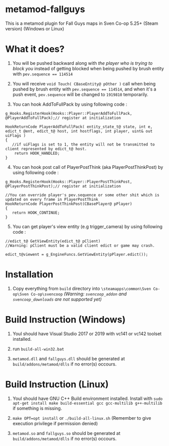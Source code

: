 # metamod-fallguys

This is a metamod plugin for Fall Guys maps in Sven Co-op 5.25+ (Steam version) (Windows or Linux)

# What it does?

1. You will be pushed backward along with *the player who is trying to block you* instead of getting blocked when being pushed by brush entity with `pev.sequence == 114514`

2. You will receive `void Touch( CBaseEntity@ pOther )` call when being pushed by brush entity with `pev.sequence == 114514`, and when it's a push event, `pev.sequence` will be changed to `1919810` temporarily.

3. You can hook AddToFullPack by using following code : 

```
g_Hooks.RegisterHook(Hooks::Player::PlayerAddToFullPack, @PlayerAddToFullPack);// register at initialization
```

```
HookReturnCode PlayerAddToFullPack( entity_state_t@ state, int e, edict_t @ent, edict_t@ host, int hostflags, int player, uint& out uiFlags )
{
   //if uiFlags is set to 1, the entity will not be transmitted to client represented by edict_t@ host.
    return HOOK_HANDLED;
}
```

4. You can hook post call of PlayerPostThink (aka PlayerPostThinkPost) by using following code : 

```
g_Hooks.RegisterHook(Hooks::Player::PlayerPostThinkPost, @PlayerPostThinkPost);// register at initialization
```

```
//You can override player's pev.sequence or some other shit which is updated on every frame in PlayerPostThink
HookReturnCode PlayerPostThinkPost(CBasePlayer@ pPlayer)
{
   return HOOK_CONTINUE;
}
```

5. You can get player's view entity (e.g trigger_camera) by using following code :

```
//edict_t@ GetViewEntity(edict_t@ pClient)
//Warning: pClient must be a valid client edict or game may crash.

edict_t@viewent = g_EngineFuncs.GetViewEntity(pPlayer.edict());
```

# Installation

1. Copy everything from `build` directory into `\steamapps\common\Sven Co-op\Sven Co-op\svencoop` *(Warning: `svencoop_addon` and `svencoop_downloads` are not supported yet)*

# Build Instruction (Windows)

1. Youl should have Visual Studio 2017 or 2019 with vc141 or vc142 toolset installed.

2. run `build-all-win32.bat`

3. `metamod.dll` and `fallguys.dll` should be generated at `build/addons/metamod/dlls` if no error(s) occours.

# Build Instruction (Linux)

1. Youl should have GNU C++ Build environment installed. Install with `sudo apt-get install make build-essential gcc gcc-multilib g++-multilib` if something is missing.

2. `make OPT=opt install` or `./build-all-linux.sh` (Remember to give execution privilege if permission denied)

3. `metamod.so` and `fallguys.so` should be generated at `build/addons/metamod/dlls` if no error(s) occours.

